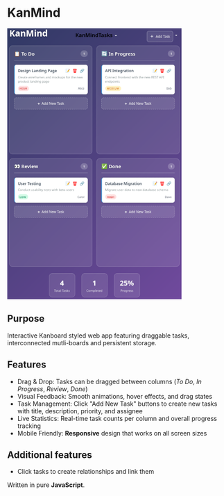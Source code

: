 # KanMind

![KandMind Webb App](https://github.com/CacteGra/kanmind/blob/master/kanmind-examples/showcase-kanmind.png?raw=true)

## Purpose

Interactive Kanboard styled web app featuring draggable tasks, interconnected mutli-boards and persistent storage.


## Features

- Drag & Drop: Tasks can be dragged between columns (*To Do*, *In Progress*, *Review*, *Done*)
- Visual Feedback: Smooth animations, hover effects, and drag states
- Task Management: Click "Add New Task" buttons to create new tasks with title, description, priority, and assignee
- Live Statistics: Real-time task counts per column and overall progress tracking
- Mobile Friendly: **Responsive** design that works on all screen sizes

## Additional features

- Click tasks to create relationships and link them

Written in pure **JavaScript**.